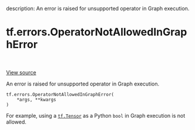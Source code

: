 description: An error is raised for unsupported operator in Graph execution.

<div itemscope itemtype="http://developers.google.com/ReferenceObject">
<meta itemprop="name" content="tf.errors.OperatorNotAllowedInGraphError" />
<meta itemprop="path" content="Stable" />
<meta itemprop="property" content="__init__"/>
<meta itemprop="property" content="__new__"/>
</div>

# tf.errors.OperatorNotAllowedInGraphError

<!-- Insert buttons and diff -->

<table class="tfo-notebook-buttons tfo-api nocontent" align="left">

</table>

<a target="_blank" href="/code/stable/tensorflow/python/framework/errors_impl.py">View source</a>



An error is raised for unsupported operator in Graph execution.

<pre class="devsite-click-to-copy prettyprint lang-py tfo-signature-link">
<code>tf.errors.OperatorNotAllowedInGraphError(
    *args, **kwargs
)
</code></pre>



<!-- Placeholder for "Used in" -->

For example, using a <a href="../../tf/Tensor.md"><code>tf.Tensor</code></a> as a Python `bool` in Graph execution
is not allowed.

